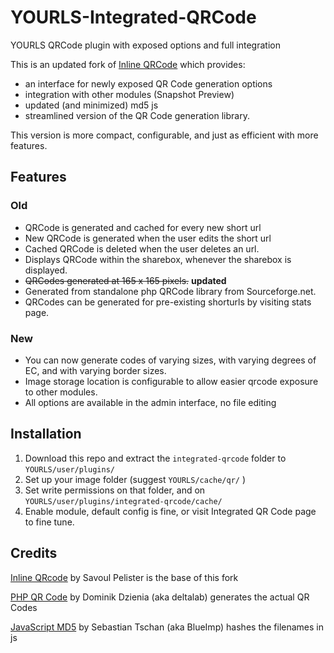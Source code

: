 # YOURLS-Integrated-QRCode
YOURLS QRCode plugin with exposed options and full integration

This is an updated fork of [Inline QRCode](http://techlister.com/plugins-2/qrcode-plugin-for-yourls/354/) which provides:

* an interface for newly exposed QR Code generation options 
* integration with other modules (Snapshot Preview)
* updated (and minimized) md5 js
* streamlined version of the QR Code generation library. 

This version is more compact, configurable, and just as efficient with more features.

## Features
### Old
* QRCode is generated and cached for every new short url
* New QRCode is generated when the user edits the short url
* Cached QRCode is deleted when the user deletes an url.
* Displays QRCode within the sharebox, whenever the sharebox is displayed.
* ~~QRCodes generated at 165 x 165 pixels.~~ __updated__
* Generated from standalone php QRCode library from Sourceforge.net.
* QRCodes can be generated for pre-existing shorturls by visiting stats page.

### New
* You can now generate codes of varying sizes, with varying degrees of EC, and with varying border sizes.
* Image storage location is configurable to allow easier qrcode exposure to other modules.
* All options are available in the admin interface, no file editing

## Installation
1. Download this repo and extract the `integrated-qrcode` folder to `YOURLS/user/plugins/`
2. Set up your image folder (suggest `YOURLS/cache/qr/` )
3. Set write permissions on that folder, and on `YOURLS/user/plugins/integrated-qrcode/cache/`
4. Enable module, default config is fine, or visit Integrated QR Code page to fine tune.

## Credits
[Inline QRcode](http://techlister.com/plugins-2/qrcode-plugin-for-yourls/354/) by Savoul Pelister is the base of this fork

[PHP QR Code](http://phpqrcode.sourceforge.net/) by Dominik Dzienia (aka deltalab) generates the actual QR Codes

[JavaScript MD5](https://blueimp.github.io/JavaScript-MD5/) by Sebastian Tschan (aka BlueImp) hashes the filenames in js
